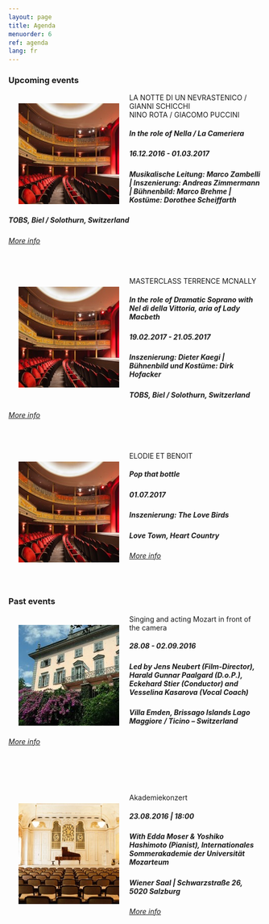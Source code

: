 ```yaml
---
layout: page
title: Agenda
menuorder: 6
ref: agenda
lang: fr
---
```


### Upcoming events

<img style="float: left; padding: 20px" src="/assets/event4.jpg">  

LA NOTTE DI UN NEVRASTENICO / GIANNI SCHICCHI  
NINO ROTA / GIACOMO PUCCINI

##### In the role of Nella / La Cameriera

##### 16.12.2016 - 01.03.2017

##### Musikalische Leitung: Marco Zambelli \| Inszenierung: Andreas Zimmermann \| Bühnenbild: Marco Brehme \| Kostüme: Dorothee Scheiffarth 

##### _TOBS, Biel / Solothurn, Switzerland_

###### <a href="https://www.tobs.ch/fr/theatre-lyrique/productions/stueck/prod/241/" target="_blank">More info</a>

&nbsp;


<img style="float: left; padding: 20px" src="/assets/event4.jpg">  

MASTERCLASS TERRENCE MCNALLY 

##### In the role of Dramatic Soprano with Nel dì della Vittoria, aria of Lady Macbeth 

##### 19.02.2017 - 21.05.2017

##### Inszenierung: Dieter Kaegi \| Bühnenbild und Kostüme: Dirk Hofacker

##### _TOBS, Biel / Solothurn, Switzerland_

###### <a href="https://www.tobs.ch/fr/theatre/productions/stueck/prod/245/" target="_blank">More info</a>

&nbsp;

<img style="float: left; padding: 20px" src="/assets/event4.jpg">

ELODIE ET BENOIT

##### Pop that bottle

##### 01.07.2017

##### Inszenierung: The Love Birds

##### _Love Town, Heart Country_

###### <a href="assets/mar.png" target="_blank">More info</a>

&nbsp;

### Past events

<img style="float: left; padding: 20px" src="/assets/event2.jpg">  

Singing and acting Mozart in front of the camera 

##### 28.08 - 02.09.2016

##### Led by Jens Neubert (Film-Director), Harald Gunnar Paalgard (D.o.P.), Eckehard Stier (Conductor) and Vesselina Kasarova (Vocal Coach)

##### _Villa Emden, Brissago Islands Lago Maggiore / Ticino – Switzerland_

###### <a href="http://syquali.ch/en/filmopera/" target="_blank">More info</a>

&nbsp;

&nbsp;


<img style="float: left; padding: 20px" src="/assets/event1.jpg">  

Akademiekonzert

##### 23.08.2016 | 18:00

##### With Edda Moser & Yoshiko Hashimoto (Pianist), Internationales Sommerakademie der Universität Mozarteum

##### _Wiener Saal \| Schwarzstraße 26, 5020 Salzburg_

###### <a href="https://www.moz.ac.at/de/events/veranstaltung.php?vanr=32473" target="_blank">More info</a>

&nbsp;





